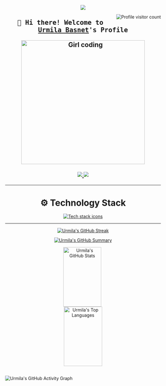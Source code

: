 <p align="center">
  <a href="https://github.com/Urmila111">
    <img src="https://readme-typing-svg.herokuapp.com?font=JetBrains+Mono&size=35&duration=3000&pause=1000&color=FF6EC7&center=true&vCenter=true&width=600&lines=💻+Backend+Developer;💰+Fintech+Enthusiast" />
  </a>
</p>

<a href="https://komarev.com/ghpvc/?username=Urmila111" target="_blank">
  <img align="right" src="https://komarev.com/ghpvc/?username=Urmila111&label=Visitors&color=20C997&style=for-the-badge" alt="Profile visitor count" />
</a>

<!-- Intro -->
<h2 align="center">
  <samp>
    👋 Hi there! Welcome to 
    <b><a target="_blank" href="https://www.linkedin.com/in/urmila-basnet/">Urmila Basnet</a>'s Profile</b>
  </samp>
</h>


<p align="center">
  <img src="https://media.giphy.com/media/RbDKaczqWovIugyJmW/giphy.gif" alt="Girl coding" width="400" />
</p>

<!-- Socials -->
<p align="center">
 <a href="https://www.linkedin.com/in/urmila-basnet/" target="_blank">
  <img src="https://img.shields.io/badge/LinkedIn-0077B5?style=for-the-badge&logo=linkedin&logoColor=white" />
 </a>
 <a href="https://www.facebook.com/urmila.basnet.71" target="_blank">
  <img src="https://img.shields.io/badge/Facebook-20BEFF?style=for-the-badge&logo=facebook&logoColor=white" />
 </a>
</p>

---
<h1 align="center">⚙️ Technology Stack</h1>
<p align="center">
  <a href="https://skillicons.dev" target="_blank" rel="noopener noreferrer">
    <img src="https://skillicons.dev/icons?i=nodejs,express,mongodb,react,git,python&perline=10" alt="Tech stack icons" />
  </a>
</p>

---

<!-- 🔥 GitHub Streak Stats -->
<p align="center">
  <a href="https://github.com/Urmila111">
    <img 
      src="https://github-readme-streak-stats.herokuapp.com/?user=Urmila111&theme=react&background=0D1117&border=39FF14&ring=00FFFF&currStreakLabel=00FFFF&sideLabels=F8D866&fire=F85D7F"
      alt="Urmila's GitHub Streak"
    />
  </a>
</p>

<!-- 🧩 GitHub Profile Summary -->
<p align="center">
  <a href="https://github.com/Urmila111">
    <img 
      src="https://github-profile-summary-cards.vercel.app/api/cards/profile-details?username=Urmila111&theme=github_dark"
      alt="Urmila's GitHub Summary"
    />
  </a>
</p>


<div align="center">
  <a href="https://github.com/Urmila111">
    <img 
      alt="Urmila's GitHub Stats"
      src="https://denvercoder1-github-readme-stats.vercel.app/api?username=Urmila111&show_icons=true&count_private=true&hide_rank=true&theme=react&border_color=39FF14&bg_color=0D1117&title_color=00FFFF&icon_color=F8D866"
      height="192px" width="49.5%" style="margin-right: 1%" />
  </a>

  <a href="https://github.com/Urmila111">
    <img 
      alt="Urmila's Top Languages"
      src="https://denvercoder1-github-readme-stats.vercel.app/api/top-langs/?username=Urmila111&langs_count=8&layout=compact&theme=react&border_color=39FF14&bg_color=0D1117&title_color=00FFFF&icon_color=F8D866"
      height="192px" width="49.5%" />
  </a>

</div>
</br>


![Urmila's GitHub Activity Graph](https://github-readme-activity-graph.vercel.app/graph?username=Urmila111&custom_title=Urmila%20Basnet's%20GitHub%20Activity&bg_color=0D1117&color=9F7AEA&line=9F7AEA&point=FBB6CE&area_color=6B46C1&title_color=E9D8FD&hide_border=true&area=true&hide_yearly_summary=false)
